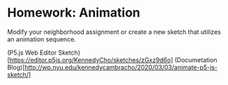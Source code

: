 # Homework: Animation
Modify your neighborhood assignment or create a new sketch that utilizes an animation sequence. 

(P5.js Web Editor Sketch)[https://editor.p5js.org/KennedyCho/sketches/zGxz9d6o]
(Documetation Blog)[http://wp.nyu.edu/kennedycambracho/2020/03/03/animate-p5-js-sketch/]